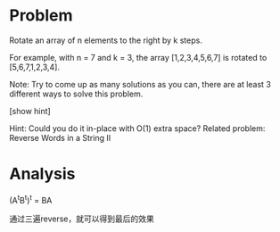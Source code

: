 # Problem

Rotate an array of n elements to the right by k steps.

For example, with n = 7 and k = 3, the array [1,2,3,4,5,6,7] is rotated to [5,6,7,1,2,3,4].

Note:
Try to come up as many solutions as you can, there are at least 3 different ways to solve this problem.

[show hint]

Hint:
Could you do it in-place with O(1) extra space?
Related problem: Reverse Words in a String II

# Analysis

(A<sup>t</sup>B<sup>t</sup>)<sup>t</sup> = BA

通过三遍reverse，就可以得到最后的效果